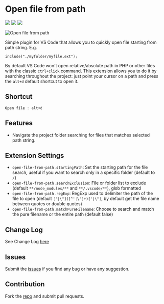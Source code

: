 # Open file from path
 
[![](https://vsmarketplacebadge.apphb.com/version-short/jack89ita.open-file-from-path.svg)](https://marketplace.visualstudio.com/items?itemName=jack89ita.open-file-from-path)
[![](https://vsmarketplacebadge.apphb.com/installs-short/jack89ita.open-file-from-path.svg)](https://marketplace.visualstudio.com/items?itemName=jack89ita.open-file-from-path)
[![](https://vsmarketplacebadge.apphb.com/rating-short/jack89ita.open-file-from-path.svg)](https://marketplace.visualstudio.com/items?itemName=jack89ita.open-file-from-path)

![Open file from path](https://raw.githubusercontent.com/Jack89ita/vscode-open-file-from-path/master/img/offp-use-gif.gif)

Simple plugin for VS Code that allows you to quickly open file starting from path string. E.g. 
```
include("./myfolder/myfile.ext");
```
 
By default VS Code won't open relative/absolute path in PHP or other files with the classic `ctrl+click` command. This extension allows you to do it by searching throughout the project: just point your cursor on a path and press the `alt+d` default shortcut to open it.

## Shortcut
```
Open file : alt+d
```

## Features
 
* Navigate the project folder searching for files that matches selected path string.

## Extension Settings
 
* `open-file-from-path.startingPath`: Set the starting path for the file search, useful if you want to search only in a specific folder (default to `/`)
* `open-file-from-path.searchExclusion`: File or folder list to exclude (default `**/node_modules/**` and `**/.vscode/**`), glob formatted
* `open-file-from-path.regExp`: RegExp used to delimiter the path of the file to open (default `['|\"]([^'|\"]+)['|\"]`, by default get the file name between quotes or double quotes)
* `open-file-from-path.matchPureFilename`: Choose to search and match the pure filename or the entire path (default false)

## Change Log
See Change Log [here](CHANGELOG.md)

## Issues
Submit the [issues](https://github.com/Jack89ita/vscode-open-file-from-path/issues) if you find any bug or have any suggestion.

## Contribution
Fork the [repo](https://github.com/Jack89ita/vscode-open-file-from-path/) and submit pull requests.